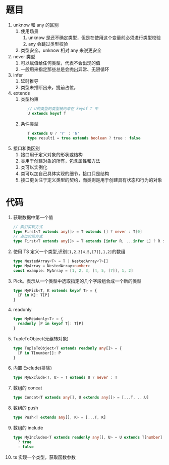 # 题目

1. unknow 和 any 的区别
   1. 使用场景
      1. unknow 是还不确定类型，但是在使用这个变量前必须进行类型校验
      2. any 会跳过类型校验
   2. 类型安全。unknow 相对 any 来说更安全
2. never 类型
   1. 可以赋值给任何类型，代表不会出现的值
   2. 一般用来指定那些总是会抛出异常、无限循环
3. infer
   1. 延时推导
   2. 类型未推断出来，提前占位。
4. extends
   1. 类型约束
      ```ts
         // U的类型的类型被约束在 keyof T 中
         U extends keyof T
      ```
   2. 条件类型
      ```ts
         T extends U ? 'Y' : 'N'
         type result1 = true extends boolean ? true : false
      ```
5. 接口和类区别
   1. 接口用于定义对象的形状或结构
   2. 类用于创建对象的所有，包含属性和方法
   3. 类可以实例化
   4. 类可以加自己具体实现的细节，接口只是结构
   5. 接口更关注于定义类型的契约，而类则是用于创建具有状态和行为的对象

# 代码

1. 获取数据中第一个值
   ```ts
   // 索引实现方式
   type First<T extends any[]> = T extends [] ? never : T[0]
   // 占位实现方式
   type First<T extends any[]> = T extends [infer R, ...infer L] ? R : never
   ```
2. 使用 TS 定义一个类型,识别`[1,2,3[4,5,[7]],1,2]`的数组
   ```ts
   type NestedArray<T> = T | NestedArray<T>[]
   type MyArray = NestedArray<number>
   const example: MyArray = [1, 2, 3, [4, 5, [7]], 1, 2]
   ```
3. Pick。表示从一个类型中选取指定的几个字段组合成一个新的类型
   ```ts
   type MyPick<T, K extends keyof T> = {
     [P in K]: T[P]
   }
   ```
4. readonly
   ```ts
   type MyReadonly<T> = {
     readonly [P in keyof T]: T[P]
   }
   ```
5. TupleToObject(元组转对象)
   ```ts
   type TupleToObject<T extends readonly any[]> = {
     [P in T[number]]: P
   }
   ```
6. 内置 Exclude(排除)
   ```ts
   type MyExclude<T, U> = T extends U ? never : T
   ```
7. 数组的 concat
   ```ts
   type Concat<T extends any[], U extends any[]> = [...T, ...U]
   ```
8. 数组的 push
   ```ts
   type Push<T extends any[], K> = [...T, K]
   ```
9. 数组的 include
   ```ts
   type MyIncludes<T extends readonly any[], U> = U extends T[number]
     ? true
     : false
   ```
10. ts 实现一个类型，获取函数参数
